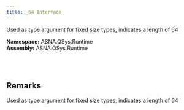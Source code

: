 ```yaml
---
title: _64 Interface
---
```


Used as type argument for fixed size types, indicates a length of 64

**Namespace:** ASNA.QSys.Runtime <br/>
**Assembly:** ASNA.QSys.Runtime

<br>
<br>

## Remarks

Used as type argument for fixed size types, indicates a length of 64

[//]: # ($$TODO: Complete the Remarks section.)

<br>
<br>

